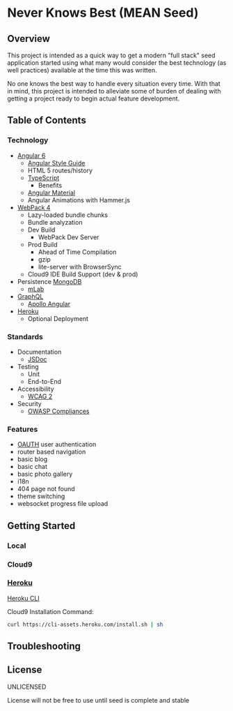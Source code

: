 # Never Knows Best (MEAN Seed)

## Overview
This project is intended as a quick way to get a modern "full stack" seed
application started using what many would consider the best technology 
(as well practices) available at the time this was written.

No one knows the best way to handle every situation every time. With that in 
mind, this project is intended to alleviate some of burden of dealing with 
getting a project ready to begin actual feature development.

## Table of Contents


### Technology

* [Angular 6](https://angular.io/apim)
    * [Angular Style Guide](https://angular.io/guide/styleguide)
    * HTML 5 routes/history
    * [TypeScript](https://www.typescriptlang.org/docs/handbook/basic-types.html)
        * Benefits  
    * [Angular Material](https://material.angular.io/components/categories) 
    * Angular Animations with Hammer.js
* [WebPack 4](https://webpack.js.org/concepts/)
    * Lazy-loaded bundle chunks
    * Bundle analyzation
    * Dev Build
        * WebPack Dev Server
    * Prod Build
        * Ahead of Time Compilation
        * gzip
        * lite-server with BrowserSync
    * Cloud9 IDE Build Support (dev & prod) 
* Persistence [MongoDB](https://docs.mongodb.com/manual/)
    * [mLab](https://docs.mlab.com/) 
* [GraphQL](https://graphql.org/learn/)
    * [Apollo Angular](https://www.apollographql.com/docs/angular/)
* [Heroku](https://devcenter.heroku.com/categories/reference)
    * Optional Deployment
    
### Standards

* Documentation
    * [JSDoc](http://usejsdoc.org/) 
* Testing
    * Unit
    * End-to-End
* Accessibility
    * [WCAG 2](https://www.w3.org/WAI/WCAG21/quickref/?versions=2.0)  
* Security
    * [OWASP Compliances](https://www.owasp.org/index.php/Code_Reviews_and_Compliance)

### Features

* [OAUTH](https://www.npmjs.com/package/oauth) user authentication 
* router based navigation
* basic blog
* basic chat
* basic photo gallery
* i18n
* 404 page not found
* theme switching
* websocket progress file upload

## Getting Started


### Local

### Cloud9

### [Heroku](https://devcenter.heroku.com/categories/reference)
[Heroku CLI](https://devcenter.heroku.com/articles/heroku-cli#download-and-install)

Cloud9 Installation Command: 
``` bash
curl https://cli-assets.heroku.com/install.sh | sh
```

## Troubleshooting

## License
UNLICENSED

License will not be free to use until seed is complete and stable